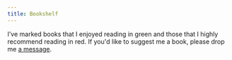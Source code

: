 ```yaml
---
title: Bookshelf
---
```

I’ve marked books that I enjoyed reading in <span class="bookshelf-book-green">green</span> and those that I highly recommend reading in <span class="bookshelf-book-red">red</span>. If you'd like to suggest me a book, please drop me [a message](mailto:namaste@prashish.xyz).
